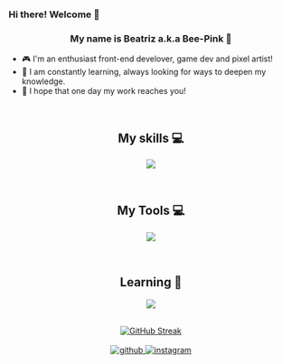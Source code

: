 ### Hi there! Welcome 👋  
### <div align="center">My name is Beatriz a.k.a Bee-Pink 🐝</div>  
- 🎮 I'm an enthusiast front-end develover, game dev and pixel artist!  
- 🌱 I am constantly learning, always looking for ways to deepen my knowledge.  
- 🌟 I hope that one day my work reaches you!   
<br/>  

## <div align="center">My skills 💻</div>
<p align="center">
  <a href="https://skillicons.dev">
    <img src="https://skillicons.dev/icons?i=html,java,js,c,css" />
  </a>
</p>
<br/>

## <div align="center">My Tools 💻</div>
<p align="center">
  <a href="https://skillicons.dev">
    <img src="https://skillicons.dev/icons?i=eclipse,git,vscode,obsidian" />
  </a>
</p>
<br/>

## <div align="center">Learning 📌</div>
<p align="center">
  <a href="https://skillicons.dev">
    <img src="https://skillicons.dev/icons?i=blender,godot,unity" />
  </a>
</p>
<br/>

<div align="center">
<a href="https://git.io/streak-stats"><img src="https://streak-stats.demolab.com?user=Bee-Pink&theme=dracula&hide_border=true&exclude_days=Sun%2CSat" alt="GitHub Streak" /></a>
</div> 
<br/>  

<div align="center">
<a href="https://github.com/Bee-Pink" target="_blank">
<img src=https://img.shields.io/badge/github-%2324292e.svg?&style=for-the-badge&logo=github&logoColor=white alt=github style="margin-bottom: 5px;" />
</a>
<a href="https://instagram.com/bea_cmf" target="_blank">
<img src=https://img.shields.io/badge/instagram-%23000000.svg?&style=for-the-badge&logo=instagram&logoColor=white alt=instagram style="margin-bottom: 5px;" />
</a>  
</div>  
<br/>
